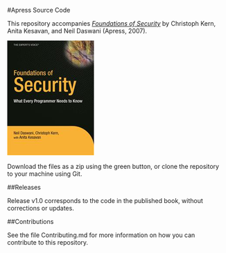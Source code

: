 #Apress Source Code

This repository accompanies [*Foundations of Security*](http://www.apress.com/9781590597842) by Christoph Kern, Anita Kesavan, and Neil Daswani (Apress, 2007).

![Cover image](9781590597842.jpg)

Download the files as a zip using the green button, or clone the repository to your machine using Git.

##Releases

Release v1.0 corresponds to the code in the published book, without corrections or updates.

##Contributions

See the file Contributing.md for more information on how you can contribute to this repository.
